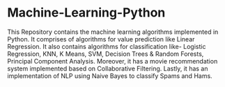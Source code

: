 # Machine-Learning-Python
This Repository contains the machine learning algorithms implemented in Python. It comprises of algorithms for value prediction like Linear Regression. It also contains algorithms for classification like- Logistic Regression, KNN, K Means, SVM, Decision Trees &amp; Random Forests, Principal Component Analysis. Moreover, it has a movie recommendation system implemented based on Collaborative Filtering. Lastly, it has an implementation of NLP using Naive Bayes to classify Spams and Hams.
